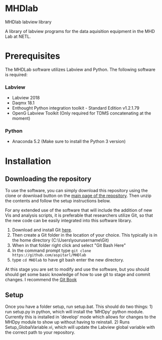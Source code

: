 # MHDlab
MHDlab labview library

A library of labview programs for the data aquisition equipment in the MHD Lab at NETL. 


# Prerequisites
The MHDLab software utilizes Labview and Python. The following software is required:

### Labview
* Labview 2018
* Daqmx 18.1
* Enthought Python integration toolkit - Standard Edition v1.2.1.79
* OpenG Labview Toolkit (Only required for TDMS concatenating at the moment)

### Python 
* Anaconda 5.2 (Make sure to install the Python 3 version) 

# Installation

## Downloading the repository
To use the software, you can simply download this repository using the clone or download button on the [main page of the repository](https://github.com/aspitarl/MHDlab). Then unzip the contents and follow the setup instructions below. 

For any extended use of the software that will include the addition of new Vis and analysis scripts, it is preferable that researchers utilize Git, so that the new code can be easily integrated into this software library. 

1. Download and install Git [here](https://git-scm.com/downloads). 
2. Then create a Git folder in the location of your choice. This typically is in the home directory (C:\Users\yourusername\Git)
3. When in that folder right click and select "Git Bash Here"
4. In the command prompt type `git clone https://github.com/aspitarl/MHDlab`
5. type `cd MHDlab` to have git bash enter the new directory.

At this stage you are set to modify and use the software, but you should should get some basic knowledge of how to use git to stage and commit changes. I recommend the [Git Book](https://git-scm.com/book/en/v2) 

## Setup 
Once you have a folder setup, run setup.bat. This should do two things: 1) run setup.py in python, which will install the 'MHDpy' python module. Currently this is installed in 'develop' mode which allows for changes to the MHDpy module to show up without having to reinstall. 2) Runs Setup_GlobalVariable.vi, which will update the Labview global variable with the correct path to your repository. 




